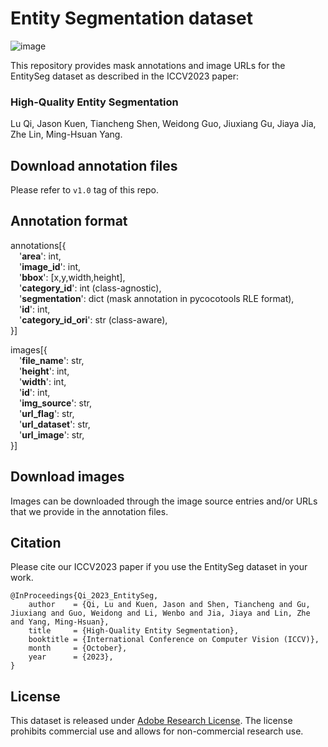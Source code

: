 # Entity Segmentation dataset
![image](https://git.corp.adobe.com/storage/user/20377/files/38830169-76e7-4541-874f-8bf5b5d377ac)

This repository provides mask annotations and image URLs for the EntitySeg dataset as described in the ICCV2023 paper:

### High-Quality Entity Segmentation
Lu Qi, Jason Kuen, Tiancheng Shen, Weidong Guo, Jiuxiang Gu, Jiaya Jia, Zhe Lin, Ming-Hsuan Yang.

## Download annotation files
Please refer to `v1.0` tag of this repo.

## Annotation format
annotations[{<br />
&emsp;'**area**': int,<br />
&emsp;'**image_id**': int,<br />
&emsp;'**bbox**': [x,y,width,height],<br />
&emsp;'**category_id**': int (class-agnostic),<br />
&emsp;'**segmentation**': dict (mask annotation in pycocotools RLE format),<br />
&emsp;'**id**': int,<br />
&emsp;'**category_id_ori**': str (class-aware),<br />
}]

images[{<br />
&emsp;'**file_name**': str,<br />
&emsp;'**height**': int,<br />
&emsp;'**width**': int,<br />
&emsp;'**id**': int,<br />
&emsp;'**img_source**': str,<br />
&emsp;'**url_flag**': str,<br />
&emsp;'**url_dataset**': str,<br />
&emsp;'**url_image**': str,<br />
}]

## Download images
Images can be downloaded through the image source entries and/or URLs that we provide in the annotation files.

## Citation
Please cite our ICCV2023 paper if you use the EntitySeg dataset in your work.
````
@InProceedings{Qi_2023_EntitySeg,
    author    = {Qi, Lu and Kuen, Jason and Shen, Tiancheng and Gu, Jiuxiang and Guo, Weidong and Li, Wenbo and Jia, Jiaya and Lin, Zhe and Yang, Ming-Hsuan},
    title     = {High-Quality Entity Segmentation},
    booktitle = {International Conference on Computer Vision (ICCV)},
    month     = {October},
    year      = {2023},
}
````

## License
This dataset is released under [Adobe Research License](LICENSE.md). The license prohibits commercial use and allows for non-commercial research use.
